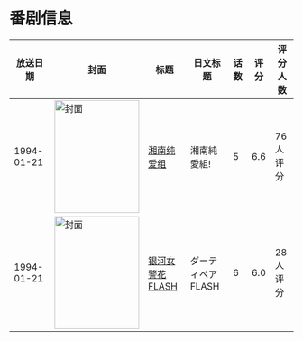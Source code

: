 # 番剧信息

|放送日期|封面|标题|日文标题|话数|评分|评分人数|
|---|---|---|---|---|---|---|
|1994-01-21|<img src="https://lain.bgm.tv/pic/cover/c/7f/f4/26228_7h0y0.jpg" alt="封面" style="width:150px;height:200px;object-fit:cover;">|[湘南纯爱组](https://bangumi.tv/subject/26228)|湘南純愛組!|5|6.6|76人评分|
|1994-01-21|<img src="https://lain.bgm.tv/pic/cover/c/27/87/66395_w2W31.jpg" alt="封面" style="width:150px;height:200px;object-fit:cover;">|[银河女警花 FLASH](https://bangumi.tv/subject/66395)|ダーティペア FLASH|6|6.0|28人评分|
